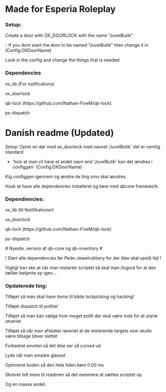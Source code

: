 # Made for Esperia Roleplay

### Setup:
<p>Create a door with OX_DOORLOCK with the name "JuvelButik"</p>
<p>- If you dont want the door to be named "JuvelButik" then change it in (Config.OXDoorName)</p>

<p>Look in the config and change the things that is needed</p>

### Dependencies
<p>ox_lib (For notifications)</p>

<p>ox_doorlock</p>

<p>qb-lock (https://github.com/Nathan-FiveM/qb-lock)</p>

<p>ps-dispatch</p>


# Danish readme (Updated)
Setup:
Opret en dør med ox_doorlock med navnet 'JuvelButik' det er nemlig standard
 - 'hvis at man vil have et andet navn end 'JuvelButik' kan det ændres i configgen' (Config.OXDoorName)

Kig configgen igennem og ændre de ting smo skal ændres.

Husk at have alle dependencies installeret og køre med qbcore framework.

### Dependiencies:
<p>ox_lib (til Notifikationer)</p>
<p>ox_doorlock</p>
<p>qb-lock (https://github.com/Nathan-FiveM/qb-lock)</p>
<p>ps-dispatch</p>

<p># Nyeste, verison af qb-core og qb-inventory #</p>

<p>! Start alle dependencies før Pede-Jewelrobbery for der ikke skal opstå fejl !</p>

<p>Vigtigt kan ske at når man restarter scriptet så skal man /logout for at den tælller betjente op igen...</p>


### Opdaterede ting:
<p>Tilføjet så man skal have items til både lockpicking og hacking!</p>
<p>Tilføjet dispatch til politiet</p>
<p>Tilføjet så man kan vælge hvor meget politi der skal være inde for at starte røveriet</p>
<p>Tilføjet så når man afslutter røveriet at de resterende targets som skulle være tilbage bliver slettet</p>
<p>Forbedret emoten så det ikke ser så cursed ud</p>
<p>Lyde når man smadre glasset</p>
<p>Optimeret koden så den hele tiden køre 0.00 ms</p>
<p>Skrevet lidt mere til readmen så det nemmere at sættes scriptet op</p>
<p>Og en masse andet.</p>

